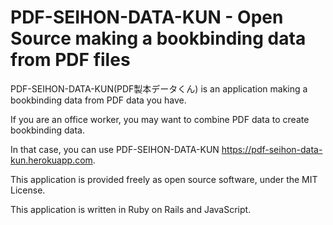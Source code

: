 # PDF-SEIHON-DATA-KUN - Open Source making a bookbinding data from PDF files

PDF-SEIHON-DATA-KUN(PDF製本データくん) is an application making a bookbinding data from PDF data you have.

If you are an office worker, you may want to combine PDF data to create bookbinding data.

In that case, you can use PDF-SEIHON-DATA-KUN <https://pdf-seihon-data-kun.herokuapp.com>.

This application is provided freely as open source software, under the MIT License.

This application is written in Ruby on Rails and JavaScript.
